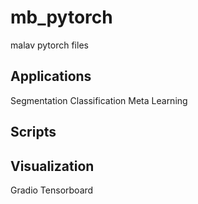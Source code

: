 # mb_pytorch
malav pytorch files 


## Applications
Segmentation
Classification 
Meta Learning

## Scripts

## Visualization
Gradio
Tensorboard 
